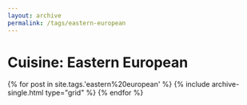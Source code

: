 ```yaml
---
layout: archive
permalink: /tags/eastern-european
---
```


# Cuisine: Eastern European

<div class="tiles">
{% for post in site.tags.'eastern%20european' %}
  {% include archive-single.html type="grid" %}
{% endfor %}
</div><!-- /.tiles -->
